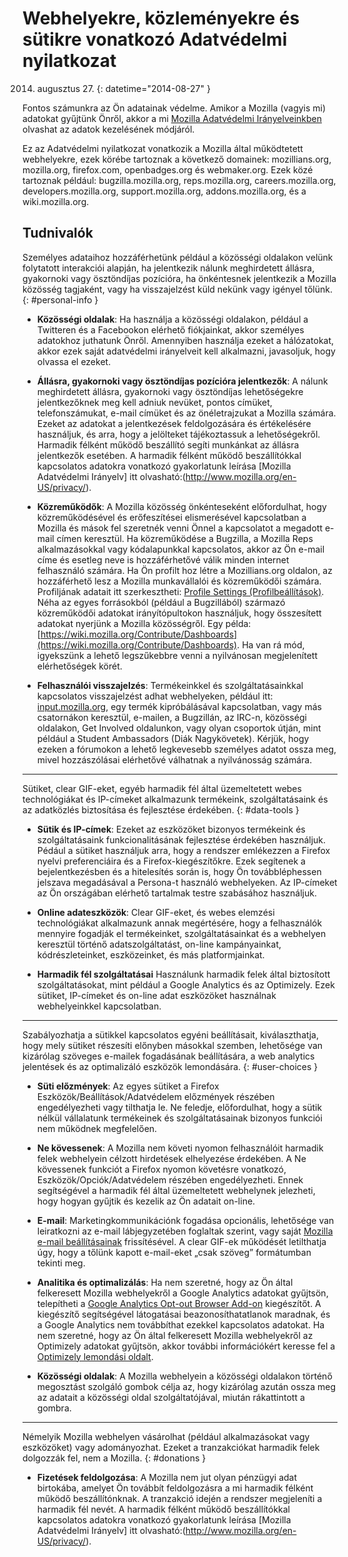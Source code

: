 # Webhelyekre, közleményekre és sütikre vonatkozó Adatvédelmi nyilatkozat

2014. augusztus 27.
{: datetime="2014-08-27" }

Fontos számunkra az Ön adatainak védelme. Amikor a Mozilla (vagyis mi) adatokat gyűjtünk Önről, akkor a mi [Mozilla Adatvédelmi Irányelveinkben](http://www.mozilla.org/en-US/privacy/) olvashat az adatok kezelésének módjáról.

Ez az Adatvédelmi nyilatkozat vonatkozik a Mozilla által működtetett webhelyekre, ezek körébe tartoznak a következő domainek: mozillians.org, mozilla.org, firefox.com, openbadges.org és webmaker.org. Ezek közé tartoznak például: bugzilla.mozilla.org, reps.mozilla.org, careers.mozilla.org, developers.mozilla.org, support.mozilla.org, addons.mozilla.org, és a wiki.mozilla.org.

## Tudnivalók

Személyes adataihoz hozzáférhetünk például a közösségi oldalakon velünk folytatott interakciói alapján, ha jelentkezik nálunk meghirdetett állásra, gyakornoki vagy ösztöndíjas pozícióra, ha önkéntesnek jelentkezik a Mozilla közösség tagjaként, vagy ha visszajelzést küld nekünk vagy igényel tőlünk. 
{: #personal-info }

* **Közösségi oldalak**: Ha használja a közösségi oldalakon, például a Twitteren és a Facebookon elérhető fiókjainkat, akkor személyes adatokhoz juthatunk Önről. Amennyiben használja ezeket a hálózatokat, akkor ezek saját adatvédelmi irányelveit kell alkalmazni, javasoljuk, hogy olvassa el ezeket. 

* **Állásra, gyakornoki vagy ösztöndíjas pozícióra jelentkezők**: A nálunk meghirdetett állásra, gyakornoki vagy ösztöndíjas lehetőségekre jelentkezőknek meg kell adniuk nevüket, pontos címüket, telefonszámukat, e-mail címüket és az önéletrajzukat a Mozilla számára. Ezeket az adatokat a jelentkezések feldolgozására és értékelésére használjuk, és arra, hogy a jelölteket tájékoztassuk a lehetőségekről. Harmadik félként működő beszállító segíti munkánkat az állásra jelentkezők esetében. A harmadik félként működő beszállítókkal kapcsolatos adatokra vonatkozó gyakorlatunk leírása [Mozilla Adatvédelmi Irányelv] itt olvasható:(http://www.mozilla.org/en-US/privacy/).

* **Közreműködők**: A Mozilla közösség önkénteseként előfordulhat, hogy közreműködésével és erőfeszítései elismerésével kapcsolatban a Mozilla és mások fel szeretnék venni Önnel a kapcsolatot a megadott e-mail címen keresztül. Ha közreműködése a Bugzilla, a Mozilla Reps alkalmazásokkal vagy kódalapunkkal kapcsolatos, akkor az Ön e-mail címe és esetleg neve is hozzáférhetővé válik minden internet felhasználó számára. Ha Ön profilt hoz létre a Mozillians.org oldalon, az hozzáférhető lesz a Mozilla munkavállalói és közreműködői számára. Profiljának adatait itt szerkesztheti: [Profile Settings (Profilbeállítások)](https://mozillians.org/user/edit). Néha az egyes forrásokból (például a Bugzillából) származó közreműködői adatokat irányítópultokon használjuk, hogy összesített adatokat nyerjünk a Mozilla közösségről. Egy példa: [https://wiki.mozilla.org/Contribute/Dashboards](https://wiki.mozilla.org/Contribute/Dashboards). Ha van rá mód, igyekszünk a lehető legszűkebbre venni a nyilvánosan megjelenített elérhetőségek körét.

* **Felhasználói visszajelzés**: Termékeinkkel és szolgáltatásainkkal kapcsolatos visszajelzést adhat webhelyeken, például itt: [input.mozilla.org](https://input.mozilla.org/), egy termék kipróbálásával kapcsolatban, vagy más csatornákon keresztül, e-mailen, a Bugzillán, az IRC-n, közösségi oldalakon, Get Involved oldalunkon, vagy olyan csoportok útján, mint például a Student Ambassadors (Diák Nagykövetek). Kérjük, hogy ezeken a fórumokon a lehető legkevesebb személyes adatot ossza meg, mivel hozzászólásai elérhetővé válhatnak a nyilvánosság számára.

---------------------------------------

Sütiket, clear GIF-eket, egyéb harmadik fél által üzemeltetett webes technológiákat és IP-címeket alkalmazunk termékeink, szolgáltatásaink és az adatközlés biztosítása és fejlesztése érdekében. 
{: #data-tools }

* **Sütik és IP-címek**: Ezeket az eszközöket bizonyos termékeink és szolgáltatásaink funkcionalitásának fejlesztése érdekében használjuk. Pédául a sütiket használjuk arra, hogy a rendszer emlékezzen a Firefox nyelvi preferenciáira és a Firefox-kiegészítőkre. Ezek segítenek a bejelentkezésben és a hitelesítés során is, hogy Ön továbbléphessen jelszava megadásával a Persona-t használó webhelyeken. Az IP-címeket az Ön országában elérhető tartalmak testre szabásához használjuk.

* **Online adateszközök**: Clear GIF-eket, és webes elemzési technológiákat alkalmazunk annak megértésére, hogy a felhasználók mennyire fogadják el termékeinket, szolgáltatásainkat és a webhelyen keresztül történő adatszolgáltatást, on-line kampányainkat, kódrészleteinket, eszközeinket, és más platformjainkat. 

* **Harmadik fél szolgáltatásai** Használunk harmadik felek által biztosított szolgáltatásokat, mint például a Google Analytics és az Optimizely. Ezek sütiket, IP-címeket és on-line adat eszközöket használnak webhelyeinkkel kapcsolatban. 

---------------------------------------

Szabályozhatja a sütikkel kapcsolatos egyéni beállításait, kiválaszthatja, hogy mely sütiket részesíti előnyben másokkal szemben, lehetősége van kizárólag szöveges e-mailek fogadásának beállítására, a web analytics jelentések és az optimalizáló eszközök lemondására. 
{: #user-choices }

* **Süti előzmények**: Az egyes sütiket a Firefox Eszközök/Beállítások/Adatvédelem előzmények részében engedélyezheti vagy tilthatja le. Ne feledje, előfordulhat, hogy a sütik nélkül vállalatunk termékeinek és szolgáltatásainak bizonyos funkciói nem működnek megfelelően.

* **Ne kövessenek**: A Mozilla nem követi nyomon felhasználóit harmadik felek webhelyein célzott hirdetések elhelyezése érdekében. A Ne kövessenek funkciót a Firefox nyomon követésre vonatkozó, Eszközök/Opciók/Adatvédelem részében engedélyezheti. Ennek segítségével a harmadik fél által üzemeltetett webhelynek jelezheti, hogy hogyan gyűjtik és kezelik az Ön adatait on-line. 

* **E-mail**: Marketingkommunikációnk fogadása opcionális, lehetősége van leiratkozni az e-mail lábjegyzetében foglaltak szerint, vagy saját [Mozilla e-mail beállításainak](https://www.mozilla.org/en-US/newsletter/recovery/) frissítésével. A clear GIF-ek működését letilthatja úgy, hogy a tőlünk kapott e-mail-eket „csak szöveg” formátumban tekinti meg. 

* **Analitika és optimalizálás**: Ha nem szeretné, hogy az Ön által felkeresett Mozilla webhelyekről a Google Analytics adatokat gyűjtsön, telepítheti a [Google Analytics Opt-out Browser Add-on](https://tools.google.com/dlpage/gaoptout) kiegészítőt. A kiegészítő segítségével látogatásai beazonosíthatatlanok maradnak, és a Google Analytics nem továbbíthat ezekkel kapcsolatos adatokat.
Ha nem szeretné, hogy az Ön által felkeresett Mozilla webhelyekről az Optimizely adatokat gyűjtsön, akkor további információkért keresse fel a [Optimizely lemondási oldalt](https://www.optimizely.com/opt_out). 

* **Közösségi oldalak**: A Mozilla webhelyein a közösségi oldalakon történő megosztást szolgáló gombok célja az, hogy kizárólag azután ossza meg az adatait a közösségi oldal szolgáltatójával, miután rákattintott a gombra.

---------------------------------------

Némelyik Mozilla webhelyen vásárolhat (például alkalmazásokat vagy eszközöket) vagy adományozhat. Ezeket a tranzakciókat harmadik felek dolgozzák fel, nem a Mozilla. 
{: #donations }

* **Fizetések feldolgozása**: A Mozilla nem jut olyan pénzügyi adat birtokába, amelyet Ön továbbít feldolgozásra a mi harmadik félként működő beszállítónknak. A tranzakció idején a rendszer megjeleníti a harmadik fél nevét. A harmadik félként működő beszállítókkal kapcsolatos adatokra vonatkozó gyakorlatunk leírása [Mozilla Adatvédelmi Irányelv] itt olvasható:(http://www.mozilla.org/en-US/privacy/). 
